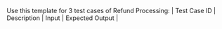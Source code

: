 Use this template for 3 test cases of Refund Processing:
| Test Case ID | Description | Input | Expected Output |